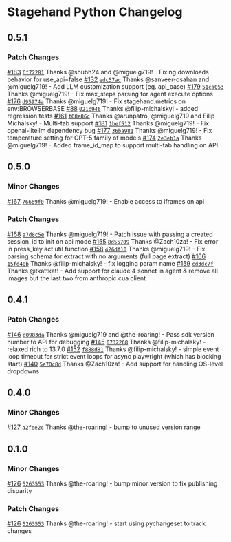 # Stagehand Python Changelog

## 0.5.1

### Patch Changes

[#183](https://github.com/browserbase/stagehand-python/pull/183) [`6f72281`](https://github.com/browserbase/stagehand-python/commit/6f72281) Thanks @shubh24 and @miguelg719! - Fixing downloads behavior for use_api=false
[#132](https://github.com/browserbase/stagehand-python/pull/132) [`edc57ac`](https://github.com/browserbase/stagehand-python/commit/edc57ac) Thanks @sanveer-osahan and @miguelg719! - Add LLM customization support (eg. api_base)
[#179](https://github.com/browserbase/stagehand-python/pull/179) [`51ca053`](https://github.com/browserbase/stagehand-python/commit/51ca053) Thanks @miguelg719! - Fix max_steps parsing for agent execute options
[#176](https://github.com/browserbase/stagehand-python/pull/176) [`d95974a`](https://github.com/browserbase/stagehand-python/commit/d95974a) Thanks @miguelg719! - Fix stagehand.metrics on env:BROWSERBASE
[#88](https://github.com/browserbase/stagehand-python/pull/88) [`021c946`](https://github.com/browserbase/stagehand-python/commit/021c946) Thanks @filip-michalsky! - added regression tests
[#161](https://github.com/browserbase/stagehand-python/pull/161) [`f68e86c`](https://github.com/browserbase/stagehand-python/commit/f68e86c) Thanks @arunpatro, @miguelg719 and Filip Michalsky! - Multi-tab support
[#181](https://github.com/browserbase/stagehand-python/pull/181) [`1bef512`](https://github.com/browserbase/stagehand-python/commit/1bef512) Thanks @miguelg719! - Fix openai-litellm dependency bug
[#177](https://github.com/browserbase/stagehand-python/pull/177) [`36ba981`](https://github.com/browserbase/stagehand-python/commit/36ba981) Thanks @miguelg719! - Fix temperature setting for GPT-5 family of models
[#174](https://github.com/browserbase/stagehand-python/pull/174) [`2e3eb1a`](https://github.com/browserbase/stagehand-python/commit/2e3eb1a) Thanks @miguelg719! - Added frame_id_map to support multi-tab handling on API

## 0.5.0

### Minor Changes
[#167](https://github.com/browserbase/stagehand-python/pull/167) [`76669f0`](https://github.com/browserbase/stagehand-python/commit/76669f0) Thanks @miguelg719! - Enable access to iframes on api

### Patch Changes

[#168](https://github.com/browserbase/stagehand-python/pull/168) [`a7d8c5e`](https://github.com/browserbase/stagehand-python/commit/a7d8c5e) Thanks @miguelg719! - Patch issue with passing a created session_id to init on api mode
[#155](https://github.com/browserbase/stagehand-python/pull/155) [`8d55709`](https://github.com/browserbase/stagehand-python/commit/8d55709) Thanks @Zach10za! - Fix error in press_key act util function
[#158](https://github.com/browserbase/stagehand-python/pull/158) [`426df10`](https://github.com/browserbase/stagehand-python/commit/426df10) Thanks @miguelg719! - Fix parsing schema for extract with no arguments (full page extract)
[#166](https://github.com/browserbase/stagehand-python/pull/166) [`15fd40b`](https://github.com/browserbase/stagehand-python/commit/15fd40b) Thanks @filip-michalsky! - fix logging param name
[#159](https://github.com/browserbase/stagehand-python/pull/159) [`cd3dc7f`](https://github.com/browserbase/stagehand-python/commit/cd3dc7f) Thanks @tkattkat! - Add support for claude 4 sonnet in agent & remove all images but the last two from anthropic cua client

## 0.4.1

### Patch Changes

[#146](https://github.com/browserbase/stagehand-python/pull/146) [`d0983da`](https://github.com/browserbase/stagehand-python/commit/d0983da) Thanks @miguelg719 and @the-roaring! - Pass sdk version number to API for debugging
[#145](https://github.com/browserbase/stagehand-python/pull/145) [`0732268`](https://github.com/browserbase/stagehand-python/commit/0732268) Thanks @filip-michalsky! - relaxed rich to 13.7.0
[#152](https://github.com/browserbase/stagehand-python/pull/152) [`f888d81`](https://github.com/browserbase/stagehand-python/commit/f888d81) Thanks @filip-michalsky! - simple event loop timeout for strict event loops for async playwright (which has blocking start)
[#140](https://github.com/browserbase/stagehand-python/pull/140) [`5e70c8d`](https://github.com/browserbase/stagehand-python/commit/5e70c8d) Thanks @Zach10za! - Add support for handling OS-level dropdowns

## 0.4.0

### Minor Changes

[#127](https://github.com/browserbase/stagehand-python/pull/127) [`a2fee2c`](https://github.com/browserbase/stagehand-python/commit/a2fee2c) Thanks @the-roaring! - bump to unused version range

## 0.1.0

### Minor Changes

[#126](https://github.com/browserbase/stagehand-python/pull/126) [`5263553`](https://github.com/browserbase/stagehand-python/commit/5263553) Thanks @the-roaring! - bump minor version to fix publishing disparity

### Patch Changes

[#126](https://github.com/browserbase/stagehand-python/pull/126) [`5263553`](https://github.com/browserbase/stagehand-python/commit/5263553) Thanks @the-roaring! - start using pychangeset to track changes
